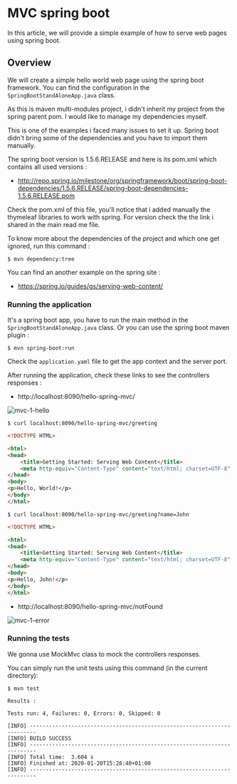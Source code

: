 # MVC spring boot

In this article, we will provide a simple example of how to serve web pages using spring boot.


## Overview

We will create a simple hello world web page using the spring boot framework. You can find the configuration in the `SpringBootStandAloneApp.java` class.

As this is maven multi-modules project, i didn't inherit my project from the spring parent pom. I would like to manage my dependencies myself.

This is one of the examples i faced many issues to set it up. Spring boot didn't bring some of the dependencies and you have to import them manually.

The spring boot version is 1.5.6.RELEASE and here is its pom.xml which contains all used versions :

- http://repo.spring.io/milestone/org/springframework/boot/spring-boot-dependencies/1.5.6.RELEASE/spring-boot-dependencies-1.5.6.RELEASE.pom

Check the pom.xml of this file, you'll notice that i added manually the thymeleaf libraries to work with spring. For version check the the link i shared in the main read me file.

To know more about the dependencies of the project and which one get ignored, run this command :

```shell script
$ mvn dependency:tree
```

You can find an another example on the spring site :

- https://spring.io/guides/gs/serving-web-content/

### Running the application

It's a spring boot app, you have to run the main method in the `SpringBootStandAloneApp.java` class. Or you can use the spring boot maven plugin :

```shell script
$ mvn spring-boot:run
```

Check the `application.yaml` file to get the app context and the server port.

After running the application, check these links to see the controllers responses :

- http://localhost:8090/hello-spring-mvc/

![mvc-1-hello](https://user-images.githubusercontent.com/16627692/72731605-4cecb000-3b94-11ea-893b-9ae15a329d01.png)

```shell script
$ curl localhost:8090/hello-spring-mvc/greeting
```

```html
<!DOCTYPE HTML>

<html>
<head>
    <title>Getting Started: Serving Web Content</title>
    <meta http-equiv="Content-Type" content="text/html; charset=UTF-8" />
</head>
<body>
<p>Hello, World!</p>
</body>
</html>
```

```shell script
$ curl localhost:8090/hello-spring-mvc/greeting?name=John
```

```html
<!DOCTYPE HTML>

<html>
<head>
    <title>Getting Started: Serving Web Content</title>
    <meta http-equiv="Content-Type" content="text/html; charset=UTF-8" />
</head>
<body>
<p>Hello, John!</p>
</body>
</html>
```

- http://localhost:8090/hello-spring-mvc/notFound

![mvc-1-error](https://user-images.githubusercontent.com/16627692/72732653-6e4e9b80-3b96-11ea-9586-7314a5c26f44.png)


### Running the tests

We gonna use MockMvc class to mock the controllers responses.

You can simply run the unit tests using this command (in the current directory):

```shell script
$ mvn test
```

```log
Results :

Tests run: 4, Failures: 0, Errors: 0, Skipped: 0

[INFO] ------------------------------------------------------------------------
[INFO] BUILD SUCCESS
[INFO] ------------------------------------------------------------------------
[INFO] Total time:  3.604 s
[INFO] Finished at: 2020-01-20T15:28:40+01:00
[INFO] ------------------------------------------------------------------------
```